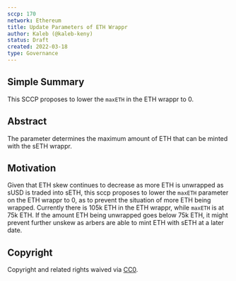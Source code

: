 ```yaml
---
sccp: 170
network: Ethereum
title: Update Parameters of ETH Wrappr
author: Kaleb (@kaleb-keny)
status: Draft
created: 2022-03-18
type: Governance
---
```


## Simple Summary

<!--"If you can't explain it simply, you don't understand it well enough." Provide a simplified and layman-accessible explanation of the SCCP.-->

This SCCP proposes to lower the `maxETH` in the ETH wrappr to 0.
## Abstract

<!--A short (~200 word) description of the variable change proposed.-->

The parameter determines the maximum amount of ETH that can be minted with the sETH wrappr.

## Motivation

<!--The motivation is critical for SCCPs that want to update variables within Synthetix. It should clearly explain why the existing variable is not incentive aligned. SCCP submissions without sufficient motivation may be rejected outright.-->

Given that ETH skew continues to decrease as more ETH is unwrapped as sUSD is traded into sETH, this sccp proposes to lower the `maxETH` parameter on the ETH wrappr to 0, as to prevent the situation of more ETH being wrapped. Currently there is 105k ETH in the ETH wrappr, while `maxETH` is at 75k ETH. If the amount ETH being unwrapped goes below 75k ETH, it might prevent further unskew as arbers are able to mint ETH with sETH at a later date.

## Copyright

Copyright and related rights waived via [CC0](https://creativecommons.org/publicdomain/zero/1.0/).
